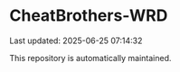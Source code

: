 # CheatBrothers-WRD

Last updated: 2025-06-25 07:14:32

This repository is automatically maintained.
